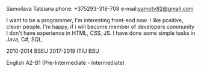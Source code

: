 Samoilava Tatsiana
phone: +375293-318-708
e-mail:samotv82@gmail.com

I want to be a programmer, I'm interesting front-end now. I like positive, clever people. I'm happy, if i will become member of developers community
I don't have experience in HTML, CSS, JS.
I have done some simple tasks in Java, C#, SQL.

2010-2014 BSEU
2017-2019 ITIU BSU

English A2-B1 (Pre-Intermediate - Intermediate)